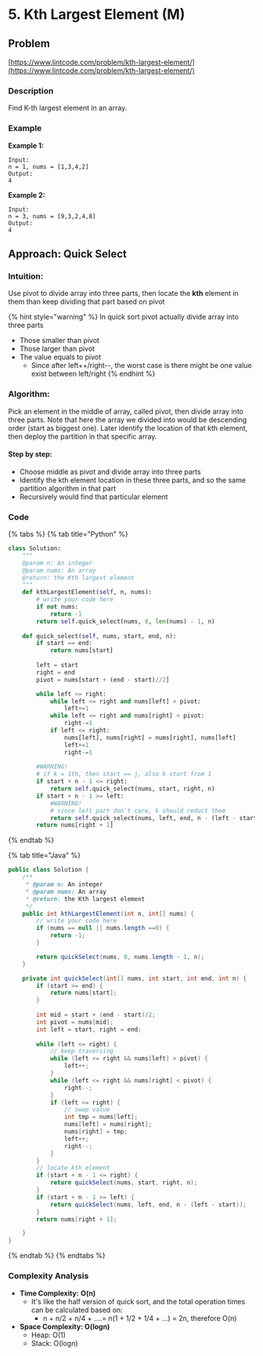 # 5. Kth Largest Element \(M\)

## Problem

[https://www.lintcode.com/problem/kth-largest-element/](https://www.lintcode.com/problem/kth-largest-element/)

### Description 

Find K-th largest element in an array.

### Example

**Example 1:**

```text
Input:
n = 1, nums = [1,3,4,2]
Output:
4
```

**Example 2:**

```text
Input:
n = 3, nums = [9,3,2,4,8]
Output:
4
```

## Approach: Quick Select

### Intuition:

Use pivot to divide array into three parts, then locate the **kth** element in them than keep dividing that part based on pivot

{% hint style="warning" %}
In quick sort pivot actually divide array into three parts 

* Those smaller than pivot
* Those larger than pivot
* The value equals to pivot 
  * Since after left++/right--, the worst case is there might be one value exist between left/right
{% endhint %}

### Algorithm: 

Pick an element in the middle of array, called pivot, then divide array into three parts. Note that here the array we divided into would be descending order \(start as biggest one\). Later identify the location of that kth element, then deploy the partition in that specific array. 

#### Step by step: 

* Choose middle as pivot and divide array into three parts
* Identify the kth element location in these three parts, and so the same partition algorithm in that part
* Recursively would find that particular element

### Code

{% tabs %}
{% tab title="Python" %}
```python
class Solution:
    """
    @param n: An integer
    @param nums: An array
    @return: the Kth largest element
    """
    def kthLargestElement(self, n, nums):
        # write your code here
        if not nums:
            return -1
        return self.quick_select(nums, 0, len(nums) - 1, n)
    
    def quick_select(self, nums, start, end, n):
        if start == end:
            return nums[start]
        
        left = start
        right = end
        pivot = nums[start + (end - start)//2]

        while left <= right:
            while left <= right and nums[left] > pivot:
                left+=1
            while left <= right and nums[right] < pivot:
                right-=1
            if left <= right:
                nums[left], nums[right] = nums[right], nums[left]
                left+=1
                right-=1
        
        #WARNING!
        # if k = 1th, then start == j, also k start from 1
        if start + n - 1 <= right:
            return self.quick_select(nums, start, right, n)
        if start + n - 1 >= left:
            #WARNING!
            # since left part don't care, k should reduct them
            return self.quick_select(nums, left, end, n - (left - start ))
        return nums[right + 1]
```
{% endtab %}

{% tab title="Java" %}
```java
public class Solution {
    /**
     * @param n: An integer
     * @param nums: An array
     * @return: the Kth largest element
     */
    public int kthLargestElement(int n, int[] nums) {
        // write your code here
        if (nums == null || nums.length ==0) {
            return -1;
        }

        return quickSelect(nums, 0, nums.length - 1, n);
    }

    private int quickSelect(int[] nums, int start, int end, int n) {
        if (start >= end) {
            return nums[start];
        }
        
        int mid = start + (end - start)/2;
        int pivot = nums[mid];
        int left = start, right = end;
        
        while (left <= right) {
            // keep traversing
            while (left <= right && nums[left] > pivot) {
                left++;
            }
            while (left <= right && nums[right] < pivot) {
                right--;
            }
            if (left <= right) {
                // swap value
                int tmp = nums[left];
                nums[left] = nums[right];
                nums[right] = tmp;
                left++;
                right--;
            }
        }
        // locate kth element
        if (start + n - 1 <= right) {
            return quickSelect(nums, start, right, n);
        } 
        if (start + n - 1 >= left) {
            return quickSelect(nums, left, end, n - (left - start));
        }
        return nums[right + 1];

    }        
}
```
{% endtab %}
{% endtabs %}

### Complexity Analysis

* **Time Complexity:** **O\(n\)**
  * It's like the half version of quick sort, and the total operation times can be calculated based on:
    * n + n/2 + n/4 + ....= n\(1 + 1/2 + 1/4 + ...\) = 2n, therefore O\(n\)
* **Space Complexity: O\(logn\)**
  * Heap: O\(1\)
  * Stack: O\(logn\)

